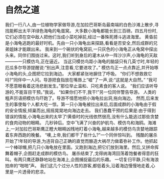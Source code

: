 # 自然之道
我们一行八人,由一位植物学家做导游,在加拉巴哥斯岛最南端的白色沙滩上散步,寻找能孵出太平洋绿色海龟的龟蛋窝。 
大多数小海龟都能长到三百磅。四五月份时,它们必须在空中敌人把他们当成小菜吃掉前,经过一番殊死搏斗逃进海里。 
黄昏前是小海龟逃跑的最好时机。先由一只小海龟出来探路,看看是否安全,然后成群的兄弟姐妹才能跟出来。 
我来到一个碗状的龟窝前,一只灰色的小海龟正从龟窝中探出头来。同伴们围拢过来。这时,我们听到身后的灌木从中一阵沙沙声,小海龟的天敌———一只模仿鸟,正在逼近。 
当这只模仿鸟距小海龟的脑袋只有几英寸时,年轻的厄瓜多尔导游提醒说:“别出声,注意看,它要进攻了。” 
模仿鸟正一点点靠近,并开始啄小海龟的头,企图把它拉到海边。 
大家都紧张地摒住了呼吸。 
“你们不想救救它吗?”同伴中一人问。导游把食指放在嘴唇上“嘘”了一声,说:“这就是大自然。” 
“我可不愿意眼看着这场悲剧发生。”那位举止温和、只吃素食的客人说。 
“我们应该听导游的,不能盲目干预。”我说。 
“如果你们不干,我干!”另一位同伴警告导游。 
人类的粗声厉语把模仿鸟吓跑了。导游不情愿地把小海龟拉出洞,拖向海边。 
然而,后来发生的事使每个人都大吃一惊。第一只小海龟被拉出来后,后面成群的小海龟由于假的安全情报,倾巢而出,摇摇晃晃地向海边走去。 
我们愚蠢干预的后果是:由于得到错误的情报,小海龟出来的太早了!黄昏时的光线依然很亮,没有什么能逃过那些贪婪的食肉动物的眼睛。 
几秒钟后。空中飞满了兴奋的护航鸟、模仿鸟和海鸥。海滩上,一对加拉巴哥斯鹰正瞪大眼睛凶残地盯着小海龟,越来越多的模仿鸟贪婪地跟踪着东奔西跑的晚餐。 
“噢,上帝,我们都干了些什么?”一个同伴惊叫到。 
残酷的屠杀开始了!年轻的导游,为违背自己正确的直觉而酿造大祸尽力做着弥补工作。他抓起一个棒球帽,把几只小海龟放在里面。又跑到海边,把它们放到海里。然后,又拼命挥舞着帽子,企图赶走成群的模仿鸟。 
屠杀结束了,戈得纳海湾回荡着饱餐者得意的狂叫。有两只鹰还静静地站在海滩上,企图捕捉最后的乐趣。 
一切复归平静,只有海浪拍岸的“啪啪”声。 
我们这几个过分人性的游客,都低着头,沿着海边慢慢地走着,心里是一片透骨的悲凉。
  